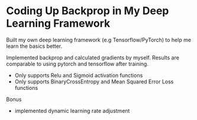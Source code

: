 # Coding Up Backprop in My Deep Learning Framework

Built my own deep learning framework (e.g Tensorflow/PyTorch) to help me learn the basics better. 

Implemented backprop and calculated gradients by myself. Results are comparable to using pytorch and 
tensorflow after training.
- Only supports Relu and Sigmoid activation functions
- Only supports BinaryCrossEntropy and Mean Squared Error Loss functions


Bonus
- implemented dynamic learning rate adjustment
